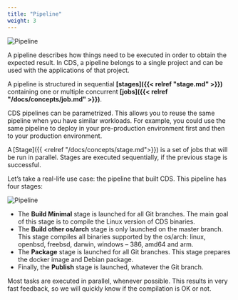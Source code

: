 ```yaml
---
title: "Pipeline"
weight: 3
---
```


![Pipeline](../images/pipeline.png?width=500px)

A pipeline describes how things need to be executed in order to obtain the expected result. In CDS, a pipeline belongs to a single project and can be used with the applications of that project.

A pipeline is structured in sequential **[stages]({{< relref "stage.md" >}})** containing one or multiple concurrent **[jobs]({{< relref "/docs/concepts/job.md" >}})**.

CDS pipelines can be parametrized. This allows you to reuse the same pipeline when you have similar workloads. For example, you could use the same pipeline to deploy in your pre-production environment first and then to your production environment.


A [Stage]({{ <relref "/docs/concepts/stage.md">}}) is a set of jobs that will be run in parallel. Stages are executed sequentially, if the previous stage is successful. 

Let’s take a real-life use case: the pipeline that built CDS. This pipeline has four stages: 

![Pipeline](../images/pipeline_cds.png?width=500px)

- The **Build Minimal** stage is launched for all Git branches. The main goal of this stage is to compile the Linux version of CDS binaries. 
- The **Build other os/arch** stage is only launched on the master branch. This stage compiles all  binaries supported by the os/arch: linux, openbsd, freebsd, darwin, windows – 386, amd64 and arm.  
- The **Package** stage is launched for all Git branches. This stage prepares the docker image and Debian package.
- Finally, the **Publish** stage is launched, whatever the Git branch. 

Most tasks are executed in parallel, whenever possible. This results in very fast feedback, so we will quickly know if the compilation is OK or not. 
